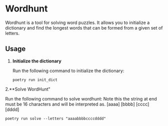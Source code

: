 # Wordhunt

Wordhunt is a tool for solving word puzzles. It allows you to initialize a dictionary and find the longest words that can be formed from a given set of letters.

## Usage

1. **Initialize the dictionary**

   Run the following command to initialize the dictionary:

   ```shell
   poetry run init_dict

2.**Solve WordHunt"

  Run the following command to solve wordhunt:
  Note this the string at end must be 16 characters and will
  be interpreted as. 
[aaaa]
[bbbb]
[cccc]
[dddd]

  
  
  ```shell
  poetry run solve --letters "aaaabbbbccccdddd"
  
  
